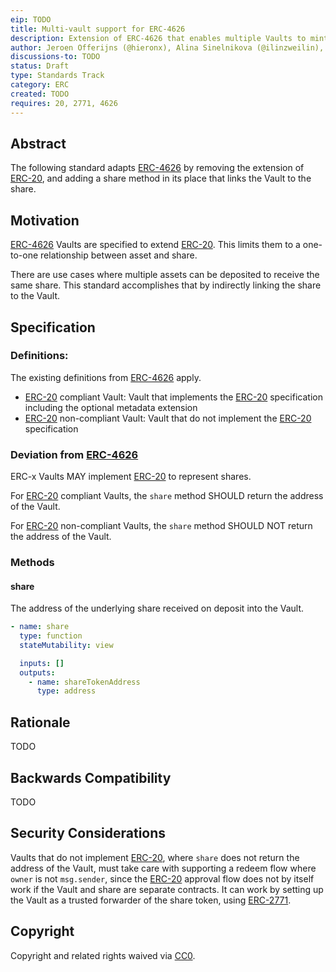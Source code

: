 ```yaml
---
eip: TODO
title: Multi-vault support for ERC-4626 
description: Extension of ERC-4626 that enables multiple Vaults to mint a single ERC-20
author: Jeroen Offerijns (@hieronx), Alina Sinelnikova (@ilinzweilin), Vikram Arun (@vikramarun), Joey Santoro (@joeysantoro), Farhaan Ali (@0xfarhaan)
discussions-to: TODO
status: Draft
type: Standards Track
category: ERC
created: TODO
requires: 20, 2771, 4626
---
```


## Abstract

The following standard adapts [ERC-4626](./eip-4626.md) by removing the extension of [ERC-20](./eip-20.md), and adding a share method in its place that links the Vault to the share.

## Motivation

[ERC-4626](./eip-4626.md) Vaults are specified to extend [ERC-20](./eip-20.md). This limits them to a one-to-one relationship between asset and share.

There are use cases where multiple assets can be deposited to receive the same share. This standard accomplishes that by indirectly linking the share to the Vault.

## Specification

### Definitions:

The existing definitions from [ERC-4626](./eip-4626.md) apply.

- [ERC-20](./eip-20.md) compliant Vault: Vault that implements the [ERC-20](./eip-20.md) specification including the optional metadata extension
- [ERC-20](./eip-20.md) non-compliant Vault: Vault that do not implement the [ERC-20](./eip-20.md) specification

### Deviation from [ERC-4626](./eip-4626.md)

ERC-x Vaults MAY implement [ERC-20](./eip-20.md) to represent shares.

For [ERC-20](./eip-20.md) compliant Vaults, the `share` method SHOULD return the address of the Vault.

For [ERC-20](./eip-20.md) non-compliant Vaults, the `share` method SHOULD NOT return the address of the Vault.

### Methods

#### share

The address of the underlying share received on deposit into the Vault.

```yaml
- name: share
  type: function
  stateMutability: view

  inputs: []
  outputs:
    - name: shareTokenAddress
      type: address
```

## Rationale

TODO


## Backwards Compatibility

TODO

## Security Considerations

Vaults that do not implement [ERC-20](./eip-20.md), where `share` does not return the address of the Vault, must take care with supporting a redeem flow where `owner` is not `msg.sender`, since the [ERC-20](./eip-20.md) approval flow does not by itself work if the Vault and share are separate contracts. It can work by setting up the Vault as a trusted forwarder of the share token, using [ERC-2771](./eip-2771.md).


## Copyright

Copyright and related rights waived via [CC0](../LICENSE.md).
